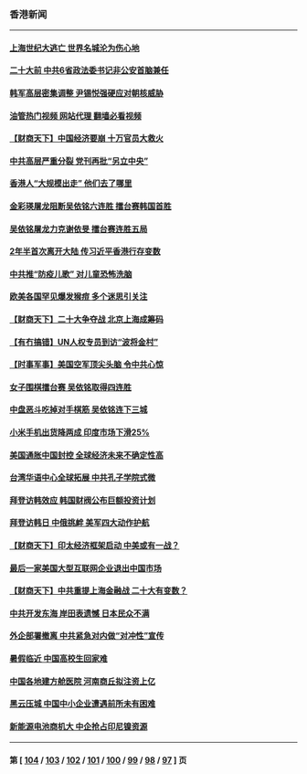 ### 香港新闻
---
#### [上海世纪大逃亡 世界名城沦为伤心地](../../pages/ncid1349362/n13747294.md?05281645) 
#### [二十大前 中共6省政法委书记非公安首脑兼任](../../pages/ncid1349362/n13747269.md?05281645) 
#### [韩军高层密集调整 尹锡悦强硬应对朝核威胁](../../pages/ncid1349362/n13747246.md?05281645) 
#### [油管热门视频 网站代理 翻墙必看视频](http://209.222.30.114:81/youtube.html?05281645)
#### [【财商天下】中国经济要崩 十万官员大救火](../../pages/ncid1349362/n13746961.md?05281645) 
#### [中共高层严重分裂 党刊再批“另立中央”](../../pages/ncid1349362/n13747012.md?05281645) 
#### [香港人“大规模出走” 他们去了哪里](../../pages/ncid1349362/n13746849.md?05281645) 
#### [金彩瑛屠龙阻断吴依铭六连胜 擂台赛韩国首胜](../../pages/ncid1349362/n13746947.md?05281645) 
#### [吴依铭屠龙力克谢依旻 擂台赛连胜五局](../../pages/ncid1349362/n13746939.md?05281645) 
#### [2年半首次离开大陆 传习近平香港行存变数](../../pages/ncid1349362/n13746876.md?05281645) 
#### [中共推“防疫儿歌” 对儿童恐怖洗脑](../../pages/ncid1349362/n13746244.md?05281645) 
#### [欧美各国罕见爆发猴痘 多个迷思引关注](../../pages/ncid1349362/n13746210.md?05281645) 
#### [【财商天下】二十大争夺战 北京上海成筹码](../../pages/ncid1349362/n13746129.md?05281645) 
#### [【有冇搞错】UN人权专员到访“波将金村”](../../pages/ncid1349362/n13745359.md?05281645) 
#### [【时事军事】美国空军顶尖头脑 令中共心惊](../../pages/ncid1349362/n13745220.md?05281645) 
#### [女子围棋擂台赛 吴依铭取得四连胜](../../pages/ncid1349362/n13745871.md?05281645) 
#### [中盘恶斗吃掉对手棋筋 吴依铭连下三城](../../pages/ncid1349362/n13745589.md?05281645) 
#### [小米手机出货降两成 印度市场下滑25%](../../pages/ncid1349362/n13745576.md?05281645) 
#### [美国通胀中国封控 全球经济未来不确定性高](../../pages/ncid1349362/n13745529.md?05281645) 
#### [台湾华语中心全球拓展 中共孔子学院式微](../../pages/ncid1349362/n13745484.md?05281645) 
#### [拜登访韩效应 韩国财阀公布巨额投资计划](../../pages/ncid1349362/n13745453.md?05281645) 
#### [拜登访韩日 中俄挑衅 美军四大动作护航](../../pages/ncid1349362/n13745423.md?05281645) 
#### [【财商天下】印太经济框架启动 中美或有一战？](../../pages/ncid1349362/n13745214.md?05281645) 
#### [最后一家美国大型互联网企业退出中国市场](../../pages/ncid1349362/n13744579.md?05281645) 
#### [【财商天下】中共重提上海金融战 二十大有变数？](../../pages/ncid1349362/n13744442.md?05281645) 
#### [中共开发东海 岸田表遗憾 日本民众不满](../../pages/ncid1349362/n13744421.md?05281645) 
#### [外企部署撤离 中共紧急对内做“对冲性”宣传](../../pages/ncid1349362/n13743948.md?05281645) 
#### [暑假临近 中国高校生回家难](../../pages/ncid1349362/n13743940.md?05281645) 
#### [中国各地建方舱医院 河南商丘拟注资上亿](../../pages/ncid1349362/n13743837.md?05281645) 
#### [黑云压城 中国中小企业遭遇前所未有困难](../../pages/ncid1349362/n13744053.md?05281645) 
#### [新能源电池商机大 中企抢占印尼镍资源](../../pages/ncid1349362/n13744063.md?05281645) 

---
#### 第 [ [104](./104.md?05281645) / [103](./103.md?05281645) / [102](./102.md?05281645) / [101](./101.md?05281645) / [100](./100.md?05281645) / [99](./99.md?05281645) / [98](./98.md?05281645) / [97](./97.md?05281645) ] 页
